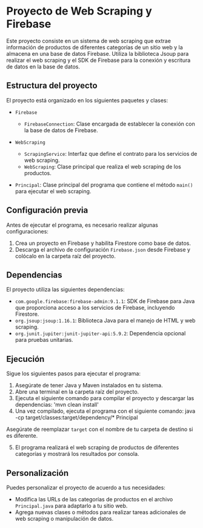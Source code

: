 # Proyecto de Web Scraping y Firebase

Este proyecto consiste en un sistema de web scraping que extrae información de productos de diferentes categorías de un sitio web y la almacena en una base de datos Firebase. Utiliza la biblioteca Jsoup para realizar el web scraping y el SDK de Firebase para la conexión y escritura de datos en la base de datos.

## Estructura del proyecto

El proyecto está organizado en los siguientes paquetes y clases:

- `Firebase`
  - `FirebaseConnection`: Clase encargada de establecer la conexión con la base de datos de Firebase.

- `WebScraping`
  - `ScrapingService`: Interfaz que define el contrato para los servicios de web scraping.
  - `WebScraping`: Clase principal que realiza el web scraping de los productos.

- `Principal`: Clase principal del programa que contiene el método `main()` para ejecutar el web scraping.

## Configuración previa

Antes de ejecutar el programa, es necesario realizar algunas configuraciones:

1. Crea un proyecto en Firebase y habilita Firestore como base de datos.
2. Descarga el archivo de configuración `Firebase.json` desde Firebase y colócalo en la carpeta raíz del proyecto.

## Dependencias

El proyecto utiliza las siguientes dependencias:

- `com.google.firebase:firebase-admin:9.1.1`: SDK de Firebase para Java que proporciona acceso a los servicios de Firebase, incluyendo Firestore.
- `org.jsoup:jsoup:1.16.1`: Biblioteca Java para el manejo de HTML y web scraping.
- `org.junit.jupiter:junit-jupiter-api:5.9.2`: Dependencia opcional para pruebas unitarias.

## Ejecución

Sigue los siguientes pasos para ejecutar el programa:

1. Asegúrate de tener Java y Maven instalados en tu sistema.
2. Abre una terminal en la carpeta raíz del proyecto.
3. Ejecuta el siguiente comando para compilar el proyecto y descargar las dependencias: 'mvn clean install'
4. Una vez compilado, ejecuta el programa con el siguiente comando: java -cp target/classes:target/dependency/* Principal

Asegúrate de reemplazar `target` con el nombre de tu carpeta de destino si es diferente.

5. El programa realizará el web scraping de productos de diferentes categorías y mostrará los resultados por consola.

## Personalización

Puedes personalizar el proyecto de acuerdo a tus necesidades:

- Modifica las URLs de las categorías de productos en el archivo `Principal.java` para adaptarlo a tu sitio web.
- Agrega nuevas clases o métodos para realizar tareas adicionales de web scraping o manipulación de datos.
